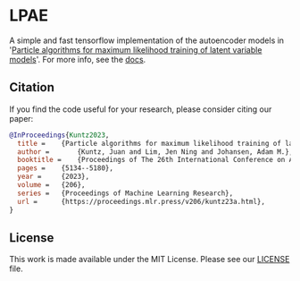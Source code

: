 # LPAE

A simple and fast tensorflow implementation of the autoencoder models in 
'[Particle algorithms for maximum likelihood training of latent 
variable models](https://proceedings.mlr.press/v206/kuntz23a.html)'. For more 
info, see the 
[docs](https://lpae.readthedocs.io/en/latest/).

## Citation
If you find the code useful for your research, please consider citing our 
paper:

```bib
@InProceedings{Kuntz2023,
  title = 	 {Particle algorithms for maximum likelihood training of latent variable models},
  author =       {Kuntz, Juan and Lim, Jen Ning and Johansen, Adam M.},
  booktitle = 	 {Proceedings of The 26th International Conference on Artificial Intelligence and Statistics},
  pages = 	 {5134--5180},
  year = 	 {2023},
  volume = 	 {206},
  series = 	 {Proceedings of Machine Learning Research},
  url = 	 {https://proceedings.mlr.press/v206/kuntz23a.html},
}
```

## License

This work is made available under the MIT License. Please see our 
[LICENSE](./LICENSE) file.
